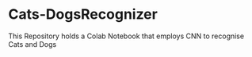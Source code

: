 # Cats-DogsRecognizer
This Repository holds a Colab Notebook that employs CNN to recognise Cats and Dogs
